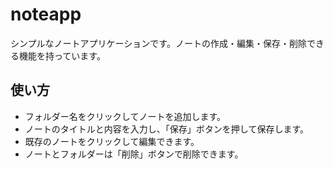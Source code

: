 # noteapp
シンプルなノートアプリケーションです。ノートの作成・編集・保存・削除できる機能を持っています。

## 使い方
- フォルダー名をクリックしてノートを追加します。
- ノートのタイトルと内容を入力し、「保存」ボタンを押して保存します。
- 既存のノートをクリックして編集できます。
- ノートとフォルダーは「削除」ボタンで削除できます。
